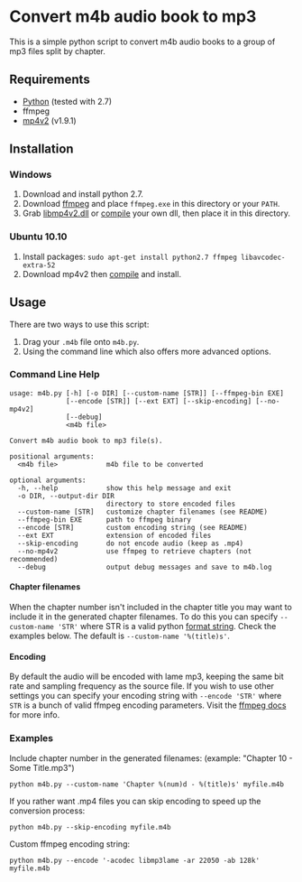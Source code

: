 # Convert m4b audio book to mp3

This is a simple python script to convert m4b audio books to a group of mp3
files split by chapter.


## Requirements

* [Python](http://www.python.org/download/) (tested with 2.7)
* ffmpeg
* [mp4v2](http://code.google.com/p/mp4v2/downloads/detail?name=mp4v2-1.9.1.tar.bz2&can=2&q=) (v1.9.1)


## Installation

### Windows

1. Download and install python 2.7.
2. Download [ffmpeg](http://ffmpeg.arrozcru.org/autobuilds/) and place `ffmpeg.exe` in this directory or your `PATH`.
3. Grab [libmp4v2.dll](https://github.com/valekhz/libmp4v2-dll/zipball/v0.1) or [compile](http://code.google.com/p/mp4v2/wiki/BuildSource) your
own dll, then place it in this directory.

### Ubuntu 10.10

1. Install packages: `sudo apt-get install python2.7 ffmpeg libavcodec-extra-52`
2. Download mp4v2 then [compile](http://code.google.com/p/mp4v2/wiki/BuildSource) and install.

## Usage

There are two ways to use this script:

1. Drag your `.m4b` file onto `m4b.py`.
2. Using the command line which also offers more advanced options.


### Command Line Help

    usage: m4b.py [-h] [-o DIR] [--custom-name [STR]] [--ffmpeg-bin EXE]
                  [--encode [STR]] [--ext EXT] [--skip-encoding] [--no-mp4v2]
                  [--debug]
                  <m4b file>
    
    Convert m4b audio book to mp3 file(s).
    
    positional arguments:
      <m4b file>            m4b file to be converted
    
    optional arguments:
      -h, --help            show this help message and exit
      -o DIR, --output-dir DIR
                            directory to store encoded files
      --custom-name [STR]   customize chapter filenames (see README)
      --ffmpeg-bin EXE      path to ffmpeg binary
      --encode [STR]        custom encoding string (see README)
      --ext EXT             extension of encoded files
      --skip-encoding       do not encode audio (keep as .mp4)
      --no-mp4v2            use ffmpeg to retrieve chapters (not recommended)
      --debug               output debug messages and save to m4b.log

#### Chapter filenames

When the chapter number isn't included in the chapter title you may want to include it in the generated chapter filenames.
To do this you can specify `--custom-name 'STR'` where STR is a valid python [format string](http://docs.python.org/library/stdtypes.html#string-formatting-operations). Check the examples below. The
default is `--custom-name '%(title)s'`.

#### Encoding

By default the audio will be encoded with lame mp3, keeping the same bit rate and sampling frequency as the source file.
If you wish to use other settings you can specify your encoding string with `--encode 'STR'` where `STR` is a bunch of
valid ffmpeg encoding parameters. Visit the [ffmpeg docs](http://www.ffmpeg.org/ffmpeg-doc.html) for more info.


### Examples

Include chapter number in the generated filenames: (example: "Chapter 10 - Some Title.mp3")

    python m4b.py --custom-name 'Chapter %(num)d - %(title)s' myfile.m4b

If you rather want .mp4 files you can skip encoding to speed up the conversion process:

    python m4b.py --skip-encoding myfile.m4b

Custom ffmpeg encoding string:

    python m4b.py --encode '-acodec libmp3lame -ar 22050 -ab 128k' myfile.m4b
